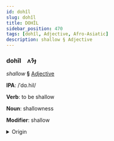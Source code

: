 ```yaml
---
id: dohîl
slug: dohîl
title: DOHÎL
sidebar_position: 470
tags: [dohîl, Adjective, Afro-Asiatic]
description: shallow § Adjective
---
```


### dohîl&emsp;<span kind="abugida">ʌɂ͊ɟ</span>

*shallow* **§** [Adjective](../../tags/Adjective)

**IPA**: /ˈdɑ.hil/

**Verb**: to be shallow

**Noun**: shallowness

**Modifier**: shallow

<details>
    <summary>Origin</summary>
    Arabic ضَحِل ḍaḥil /dˤaħ.ħil/<br/>
    <em>Afro-Asiatic Language Family</em>
</details>